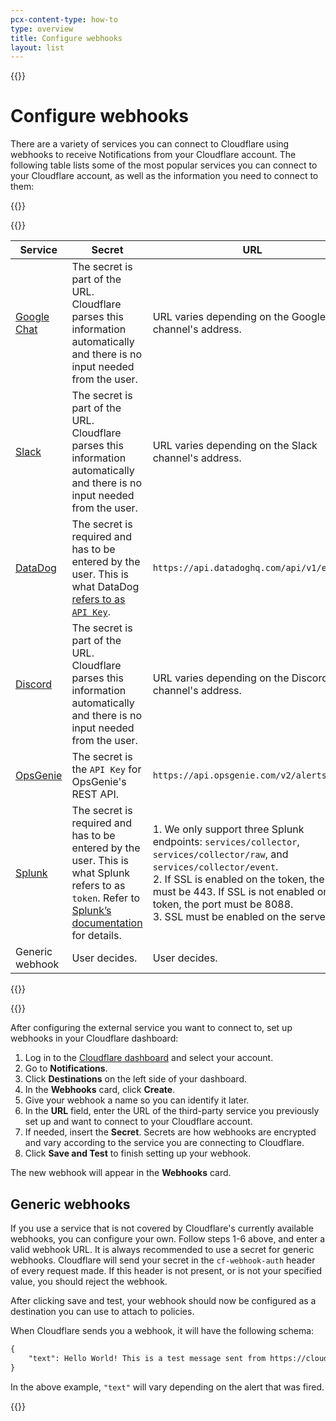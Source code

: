 ```yaml
---
pcx-content-type: how-to
type: overview
title: Configure webhooks
layout: list
---
```


{{<content-column>}}

# Configure webhooks

There are a variety of services you can connect to Cloudflare using webhooks to receive Notifications from your Cloudflare account. The following table lists some of the most popular services you can connect to your Cloudflare account, as well as the information you need to connect to them:

{{</content-column>}}

{{<table-wrap>}}

| Service |Secret | URL |
| --- | ---| --- |
| [Google Chat](https://developers.google.com/chat/how-tos/webhooks) | The secret is part of the URL. Cloudflare parses this information automatically and there is no input needed from the user. | URL varies depending on the Google Chat channel's address. |
| [Slack](https://api.slack.com/messaging/webhooks) | The secret is part of the URL. Cloudflare parses this information automatically and there is no input needed from the user. | URL varies depending on the Slack channel's address. |
| [DataDog](https://docs.datadoghq.com/api/latest/events/#post-an-event) | The secret is required and has to be entered by the user. This is what DataDog [refers to as `API Key`](https://app.datadoghq.com/account/settings#api). | `https://api.datadoghq.com/api/v1/events` |
| [Discord](https://discord.com/developers/docs/resources/webhook#execute-webhook) | The secret is part of the URL. Cloudflare parses this information automatically and there is no input needed from the user. | URL varies depending on the Discord channel's address. |
| [OpsGenie](https://support.atlassian.com/opsgenie/docs/create-a-default-api-integration) | The secret is the `API Key` for OpsGenie's REST API. | `https://api.opsgenie.com/v2/alerts` |
| [Splunk](https://docs.splunk.com/Documentation/Splunk/8.2.2/Data/UsetheHTTPEventCollector) | The secret is required and has to be entered by the user. This is what Splunk refers to as `token`. Refer to [Splunk’s documentation](https://docs.splunk.com/Documentation/Splunk/8.2.2/Data/UsetheHTTPEventCollector#How_the_Splunk_platform_uses_HTTP_Event_Collector_tokens_to_get_data_in) for details. | 1. We only support three Splunk endpoints: `services/collector`, `services/collector/raw`, and `services/collector/event`. <br/> 2. If SSL is enabled on the token, the port must be 443. If SSL is not enabled on the token, the port must be 8088. <br/> 3. SSL must be enabled on the server. |
| Generic webhook | User decides. | User decides. |

{{</table-wrap>}}

{{<content-column>}}

After configuring the external service you want to connect to, set up webhooks in your Cloudflare dashboard:

1. Log in to the [Cloudflare dashboard](https://dash.cloudflare.com/login) and select your account.
2. Go to **Notifications**.
3. Click **Destinations** on the left side of your dashboard.
4. In the **Webhooks** card, click **Create**.
5. Give your webhook a name so you can identify it later.
6. In the **URL** field, enter the URL of the third-party service you previously set up and want to connect to your Cloudflare account.
7. If needed, insert the **Secret**. Secrets are how webhooks are encrypted and vary according to the service you are connecting to Cloudflare.
8. Click **Save and Test** to finish setting up your webhook.

The new webhook will appear in the **Webhooks** card.

## Generic webhooks

If you use a service that is not covered by Cloudflare's currently available webhooks, you can configure your own. Follow steps 1-6 above, and enter a valid webhook URL. It is always recommended to use a secret for generic webhooks. Cloudflare will send your secret in the `cf-webhook-auth` header of every request made. If this header is not present, or is not your specified value, you should reject the webhook.

After clicking save and test, your webhook should now be configured as a destination you can use to attach to policies. 

When Cloudflare sends you a webhook, it will have the following schema:

```txt
{
    "text": Hello World! This is a test message sent from https://cloudflare.com. If you can see this, your webhook is configured properly.
}
```

In the above example, `"text"` will vary depending on the alert that was fired.

{{</content-column>}}